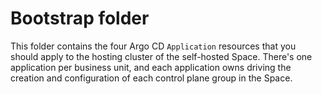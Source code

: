 # Bootstrap folder

This folder contains the four Argo CD `Application` resources that you should apply to the hosting cluster of the self-hosted Space. There's one application per business unit, and each application owns driving the creation and configuration of each control plane group in the Space.
